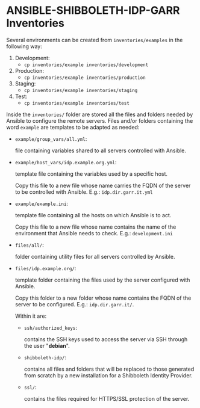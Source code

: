 # ANSIBLE-SHIBBOLETH-IDP-GARR Inventories

Several environments can be created from `inventories/examples` in the following way:

1. Development:
   * `cp inventories/example inventories/development`
2. Production:
   * `cp inventories/example inventories/production`
3. Staging:
   * `cp inventories/example inventories/staging`
4. Test:
   * `cp inventories/example inventories/test`

Inside the `inventories/` folder are stored all the files and folders needed by Ansible to configure the remote servers.
Files and/or folders containing the word `example` are templates to be adapted as needed:

* `example/group_vars/all.yml`:

  file containing variables shared to all servers controlled with Ansible.
* `example/host_vars/idp.example.org.yml`:

  template file containing the variables used by a specific host.

  Copy this file to a new file whose name carries the FQDN of the server to be controlled with Ansible. E.g.: `idp.dir.garr.it.yml`
* `example/example.ini`:

  template file containing all the hosts on which Ansible is to act.

  Copy this file to a new file whose name contains the name of the environment that Ansible needs to check. E.g.: `development.ini`
* `files/all/`:

  folder containing utility files for all servers controlled by Ansible.

* `files/idp.example.org/`:

  template folder containing the files used by the server configured with Ansible.

  Copy this folder to a new folder whose name contains the FQDN of the server to be configured. E.g.: `idp.dir.garr.it/`.

  Within it are:

  * `ssh/authorized_keys`:

    contains the SSH keys used to access the server via SSH through the user "**debian**".

  * `shibboleth-idp/`:
  
    contains all files and folders that will be replaced to those generated from scratch by a new installation for a Shibboleth Identity Provider.

  * `ssl/`:

    contains the files required for HTTPS/SSL protection of the server.
